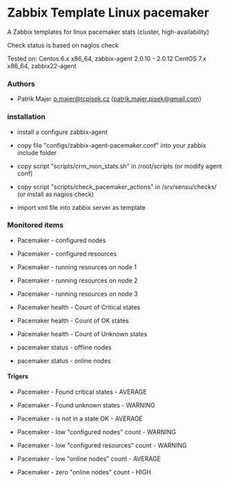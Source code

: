 # Zabbix Template Linux pacemaker

A Zabbix templates for linux pacemaker stats (cluster, high-availability)

Check status is based on nagios check

Tested on:
Centos 6.x x86_64, zabbix-agent 2.0.10 - 2.0.12
CentOS 7.x x86_64, zabbix22-agent 

### Authors
* Patrik Majer <p.majer@tcpisek.cz> (<patrik.majer.pisek@gmail.com>)


### installation

* install a configure zabbix-agent

* copy file "configs/zabbix-agent-pacemaker.conf" into your zabbix include folder

* copy script "scripts/crm_mon_stats.sh" in /root/scripts (or modify agent conf)

* copy script "scripts/check_pacemaker_actions" in /srv/sensu/checks/ (or install as nagios check)

* import xml file into zabbix server as template


### Monitored items

* Pacemaker - configured nodes

* Pacemaker - configured resources

* Pacemaker - running resources on node 1

* Pacemaker - running resources on node 2

* Pacemaker - running resources on node 3

* Pacemaker health - Count of Critical states

* Pacemaker health - Count of OK states

* Pacemaker health - Count of Unknown states

* pacemaker status - offline nodes

* pacemaker status - online nodes

#### Trigers

* Pacemaker - Found critical states - AVERAGE

* Pacemaker - Found unknown states - WARNING

* Pacemaker - is not in a state OK - AVERAGE

* Pacemaker - low "configured nodes" count - WARNING

* Pacemaker - low "configured resources" count - WARNING

* Pacemaker - low "online nodes" count - AVERAGE

* Pacemaker - zero "online nodes" count - HIGH


